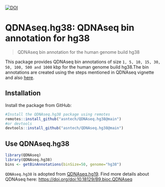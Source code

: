 [![DOI](https://zenodo.org/badge/306393966.svg)](https://zenodo.org/badge/latestdoi/306393966)

# QDNAseq.hg38: QDNAseq bin annotation for hg38

>QDNAseq bin annotation for the human genome build hg38

This package provides QDNAseq bin annotations of size `1, 5, 10, 15, 30, 50, 100, 500 and 1000` kbp for the human genome build hg38.The bin annotations are created using the steps mentioned in QDNAseq vignette and also [here](https://github.com/ccagc/QDNAseq/issues/59).


## Installation

Install the package from GitHub:

``` r
#Install the QDNAseq.hg38 package using remotes
remotes::install_github("asntech/QDNAseq.hg38@main")
#or devtools
devtools::install_github("asntech/QDNAseq.hg38@main")
```

## Use QDNAseq.hg38

``` r
library(QDNAseq)
library(QDNAseq.hg38)
bins <- getBinAnnotations(binSize=50, genome="hg38")
```

`QDNAseq.hg38` is adopted from [QDNAseq.hg19](https://doi.org/doi:10.18129/B9.bioc.QDNAseq.hg19). Find more details about QDNAseq here: https://doi.org/doi:10.18129/B9.bioc.QDNAseq
